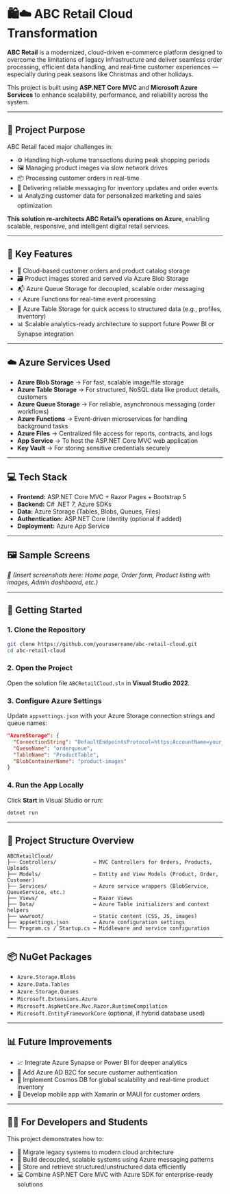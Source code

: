 # 🛍️☁️ ABC Retail Cloud Transformation

**ABC Retail** is a modernized, cloud-driven e-commerce platform designed to overcome the limitations of legacy infrastructure and deliver seamless order processing, efficient data handling, and real-time customer experiences — especially during peak seasons like Christmas and other holidays.

This project is built using **ASP.NET Core MVC** and **Microsoft Azure Services** to enhance scalability, performance, and reliability across the system.

---

## 🚛 Project Purpose

ABC Retail faced major challenges in:

* ⚙️ Handling high-volume transactions during peak shopping periods
* 🖼️ Managing product images via slow network drives
* 📦 Processing customer orders in real-time
* 📩 Delivering reliable messaging for inventory updates and order events
* 📊 Analyzing customer data for personalized marketing and sales optimization

**This solution re-architects ABC Retail’s operations on Azure**, enabling scalable, responsive, and intelligent digital retail services.

---

## 🧰 Key Features

* 🛒 Cloud-based customer orders and product catalog storage
* 🗃️ Product images stored and served via Azure Blob Storage
* 📬 Azure Queue Storage for decoupled, scalable order messaging
* ⚡ Azure Functions for real-time event processing
* 🔎 Azure Table Storage for quick access to structured data (e.g., profiles, inventory)
* 📊 Scalable analytics-ready architecture to support future Power BI or Synapse integration

---

## ☁️ Azure Services Used

* **Azure Blob Storage** → For fast, scalable image/file storage
* **Azure Table Storage** → For structured, NoSQL data like product details, customers
* **Azure Queue Storage** → For reliable, asynchronous messaging (order workflows)
* **Azure Functions** → Event-driven microservices for handling background tasks
* **Azure Files** → Centralized file access for reports, contracts, and logs
* **App Service** → To host the ASP.NET Core MVC web application
* **Key Vault** → For storing sensitive credentials securely

---

## 💻 Tech Stack

* **Frontend:** ASP.NET Core MVC + Razor Pages + Bootstrap 5
* **Backend:** C# .NET 7, Azure SDKs
* **Data:** Azure Storage (Tables, Blobs, Queues, Files)
* **Authentication:** ASP.NET Core Identity (optional if added)
* **Deployment:** Azure App Service

---

## 🖼️ Sample Screens

*📌 (Insert screenshots here: Home page, Order form, Product listing with images, Admin dashboard, etc.)*

---

## 🚀 Getting Started

### 1. Clone the Repository

```bash
git clone https://github.com/yourusername/abc-retail-cloud.git
cd abc-retail-cloud
```

### 2. Open the Project

Open the solution file `ABCRetailCloud.sln` in **Visual Studio 2022**.

### 3. Configure Azure Settings

Update `appsettings.json` with your Azure Storage connection strings and queue names:

```json
"AzureStorage": {
  "ConnectionString": "DefaultEndpointsProtocol=https;AccountName=your_account;AccountKey=your_key;EndpointSuffix=core.windows.net",
  "QueueName": "orderqueue",
  "TableName": "ProductTable",
  "BlobContainerName": "product-images"
}
```

### 4. Run the App Locally

Click **Start** in Visual Studio or run:

```bash
dotnet run
```

---

## 📁 Project Structure Overview

```
ABCRetailCloud/
├── Controllers/            → MVC Controllers for Orders, Products, Uploads
├── Models/                 → Entity and View Models (Product, Order, Customer)
├── Services/               → Azure service wrappers (BlobService, QueueService, etc.)
├── Views/                  → Razor Views
├── Data/                   → Azure Table initializers and context helpers
├── wwwroot/                → Static content (CSS, JS, images)
├── appsettings.json        → Azure configuration settings
└── Program.cs / Startup.cs → Middleware and service configuration
```

---

## 📦 NuGet Packages

* `Azure.Storage.Blobs`
* `Azure.Data.Tables`
* `Azure.Storage.Queues`
* `Microsoft.Extensions.Azure`
* `Microsoft.AspNetCore.Mvc.Razor.RuntimeCompilation`
* `Microsoft.EntityFrameworkCore` (optional, if hybrid database used)

---

## 📊 Future Improvements

* 📈 Integrate Azure Synapse or Power BI for deeper analytics
* 🔐 Add Azure AD B2C for secure customer authentication
* 🛒 Implement Cosmos DB for global scalability and real-time product inventory
* 📱 Develop mobile app with Xamarin or MAUI for customer orders

---

## 🧑‍💼 For Developers and Students

This project demonstrates how to:

* 🔄 Migrate legacy systems to modern cloud architecture
* 🧠 Build decoupled, scalable systems using Azure messaging patterns
* 🎯 Store and retrieve structured/unstructured data efficiently
* 💻 Combine ASP.NET Core MVC with Azure SDK for enterprise-ready solutions

